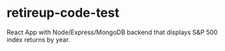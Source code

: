 # retireup-code-test

React App with Node/Express/MongoDB backend that displays S&amp;P 500 index returns by year.

